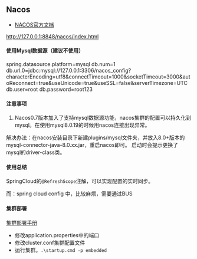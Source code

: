 ## Nacos
- [NACOS官方文档](https://nacos.io/zh-cn/docs/what-is-nacos.html)

http://127.0.0.1:8848/nacos/index.html


#### 使用Mysql数据源（建议不使用）

spring.datasource.platform=mysql
db.num=1
db.url.0=jdbc:mysql://127.0.0.1:3306/nacos_config?characterEncoding=utf8&connectTimeout=1000&socketTimeout=3000&autoReconnect=true&useUnicode=true&useSSL=false&serverTimezone=UTC
db.user=root
db.password=root123

#### 注意事项

1. Nacos0.7版本加入了支持mysql数据源功能，nacos集群的配置可以持久化到mysql。在使用mysql8.0.19的时候用nacos连接出现异常。

解决办法：在nacos安装目录下新建plugins/mysql文件夹，并放入8.0+版本的mysql-connector-java-8.0.xx.jar，重启nacos即可。
启动时会提示更换了mysql的driver-class类。

#### 使用总结

SpringCloud的`@RefreshScope`注解，可以实现配置的实时同步。

而：spring cloud config 中，比较麻烦，需要通过BUS

#### 集群部署
[集群部署手册](https://nacos.io/zh-cn/docs/cluster-mode-quick-start.html)
- 修改application.properties中的端口
- 修改cluster.conf集群配置文件
- 运行集群。`.\startup.cmd -p embedded`